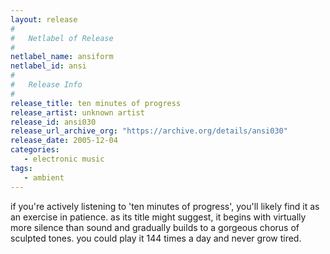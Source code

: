 ```yaml
---
layout: release
#
#   Netlabel of Release
#
netlabel_name: ansiform
netlabel_id: ansi
#
#   Release Info
#
release_title: ten minutes of progress
release_artist: unknown artist
release_id: ansi030
release_url_archive_org: "https://archive.org/details/ansi030"
release_date: 2005-12-04
categories:
   - electronic music
tags:
   - ambient
---
```

if you're actively listening to 'ten minutes of progress', you'll likely find it as an exercise in patience. as its title might suggest, it begins with virtually more silence than sound and gradually builds to a gorgeous chorus of sculpted tones. you could play it 144 times a day and never grow tired.







